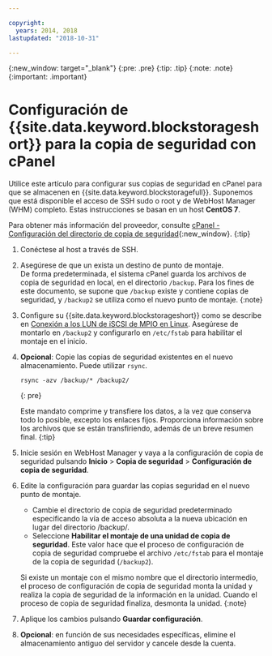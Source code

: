 ```yaml
---

copyright:
  years: 2014, 2018
lastupdated: "2018-10-31"

---
```

{:new_window: target="_blank"}
{:pre: .pre}
{:tip: .tip}
{:note: .note}
{:important: .important}

# Configuración de {{site.data.keyword.blockstorageshort}} para la copia de seguridad con cPanel

Utilice este artículo para configurar sus copias de seguridad en cPanel para que se almacenen en {{site.data.keyword.blockstoragefull}}. Suponemos que está disponible el acceso de SSH sudo o root y de WebHost Manager (WHM) completo. Estas instrucciones se basan en un host **CentOS 7**.

Para obtener más información del proveedor, consulte [cPanel - Configuración del directorio de copia de seguridad](https://docs.cpanel.net/display/68Docs/Backup+Configuration#BackupConfiguration-ConfigureBackupDirectory){:new_window}.
{:tip}

1. Conéctese al host a través de SSH.

2. Asegúrese de que un exista un destino de punto de montaje. <br />
   De forma predeterminada, el sistema cPanel guarda los archivos de copia de seguridad en local, en el directorio `/backup`. Para los fines de este documento, se supone que `/backup` existe y contiene copias de seguridad, y `/backup2` se utiliza como el nuevo punto de montaje.
   {:note}

3. Configure su {{site.data.keyword.blockstorageshort}} como se describe en [Conexión a los LUN de iSCSI de MPIO en Linux](accessing_block_storage_linux.html). Asegúrese de montarlo en `/backup2` y configurarlo en `/etc/fstab` para habilitar el montaje en el inicio.

4. **Opcional**: Copie las copias de seguridad existentes en el nuevo almacenamiento. Puede utilizar `rsync`.
   ```
   rsync -azv /backup/* /backup2/
   ```
   {: pre}

    Este mandato comprime y transfiere los datos, a la vez que conserva todo lo posible, excepto los enlaces fijos. Proporciona información sobre los archivos que se están transfiriendo, además de un breve resumen final.
    {:tip}

5. Inicie sesión en WebHost Manager y vaya a la configuración de copia de seguridad pulsando **Inicio** > **Copia de seguridad** > **Configuración de copia de seguridad**.

6. Edite la configuración para guardar las copias seguridad en el nuevo punto de montaje.
    - Cambie el directorio de copia de seguridad predeterminado especificando la vía de acceso absoluta a la nueva ubicación en lugar del directorio /backup/.
    - Seleccione **Habilitar el montaje de una unidad de copia de seguridad**. Este valor hace que el proceso de configuración de copia de seguridad compruebe el archivo `/etc/fstab` para el montaje de la copia de seguridad (`/backup2`). <br />

    Si existe un montaje con el mismo nombre que el directorio intermedio, el proceso de configuración de copia de seguridad monta la unidad y realiza la copia de seguridad de la información en la unidad. Cuando el proceso de copia de seguridad finaliza, desmonta la unidad.
    {:note}

7. Aplique los cambios pulsando **Guardar configuración**.

8. **Opcional**: en función de sus necesidades específicas, elimine el almacenamiento antiguo del servidor y cancele desde la cuenta.
